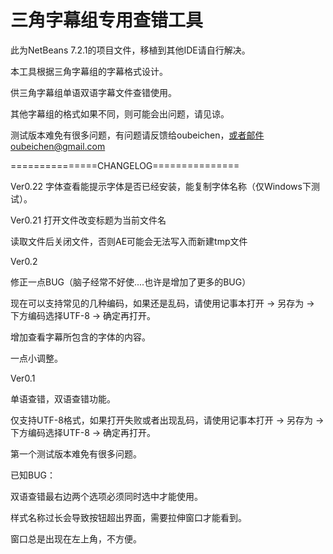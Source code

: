 三角字幕组专用查错工具
========================
此为NetBeans 7.2.1的项目文件，移植到其他IDE请自行解决。

本工具根据三角字幕组的字幕格式设计。

供三角字幕组单语双语字幕文件查错使用。

其他字幕组的格式如果不同，则可能会出问题，请见谅。

测试版本难免有很多问题，有问题请反馈给oubeichen，或者邮件oubeichen@gmail.com

===============CHANGELOG===============

Ver0.22
字体查看能提示字体是否已经安装，能复制字体名称（仅Windows下测试）。

Ver0.21
打开文件改变标题为当前文件名

读取文件后关闭文件，否则AE可能会无法写入而新建tmp文件

Ver0.2

修正一点BUG（脑子经常不好使....也许是增加了更多的BUG）

现在可以支持常见的几种编码，如果还是乱码，请使用记事本打开 -> 另存为 -> 下方编码选择UTF-8 -> 确定再打开。

增加查看字幕所包含的字体的内容。

一点小调整。

Ver0.1

单语查错，双语查错功能。

仅支持UTF-8格式，如果打开失败或者出现乱码，请使用记事本打开 -> 另存为 -> 下方编码选择UTF-8 -> 确定再打开。

第一个测试版本难免有很多问题。

已知BUG：

双语查错最右边两个选项必须同时选中才能使用。

样式名称过长会导致按钮超出界面，需要拉伸窗口才能看到。

窗口总是出现在左上角，不方便。
